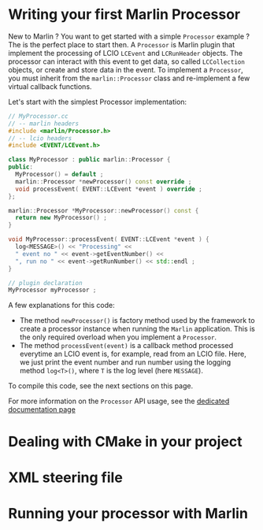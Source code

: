 

# Writing your first Marlin Processor

New to Marlin ? You want to get started with a simple `Processor` example ? The is the perfect place to start then. A `Processor` is Marlin plugin that implement the processing of LCIO `LCEvent` and `LCRunHeader` objects. The processor can interact with this event to get data, so called `LCCollection` objects, or create and store data in the event. To implement a `Processor`, you must inherit from the `marlin::Processor` class and re-implement a few virtual callback functions.

Let's start with the simplest Processor implementation:

```cpp
// MyProcessor.cc
// -- marlin headers
#include <marlin/Processor.h>
// -- lcio headers
#include <EVENT/LCEvent.h>

class MyProcessor : public marlin::Processor {
public:
  MyProcessor() = default ;
  marlin::Processor *newProcessor() const override ;
  void processEvent( EVENT::LCEvent *event ) override ;
};

marlin::Processor *MyProcessor::newProcessor() const {
  return new MyProcessor() ;
}

void MyProcessor::processEvent( EVENT::LCEvent *event ) {
  log<MESSAGE>() << "Processing" <<
  " event no " << event->getEventNumber() <<
  ", run no " << event->getRunNumber() << std::endl ;
}

// plugin declaration
MyProcessor myProcessor ;
```

A few explanations for this code:

- The method `newProcessor()` is factory method used by the framework to create a processor instance when running the `Marlin` application. This is the only required overload when you implement a `Processor`.
- The method `processEvent(event)` is a callback method processed everytime an LCIO event is, for example, read from an LCIO file. Here, we just print the event number and run number using the logging method `log<T>()`, where `T` is the log level (here `MESSAGE`).  

To compile this code, see the next sections on this page.

For more information on the `Processor` API usage, see the [dedicated documentation page](processor-api.md)

# Dealing with CMake in your project



# XML steering file


# Running your processor with Marlin
